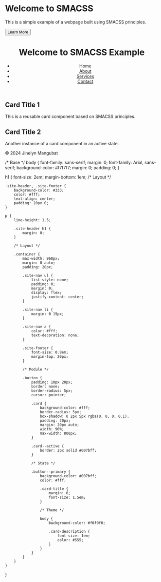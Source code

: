 <!DOCTYPE html>
<html lang="">
<html lang="en">
<head>
  <title>SMACSS Example</title>
  <link rel="stylesheet" href="index.css">
    <meta charset="UTF-8">
    <meta name="viewport" content="width=device-width, initial-scale=1.0">
    <link rel="stylesheet" href="index.css">
    <title>SMACSS Example</title>
</head>
<body>
  <div class="container">
    <h1>Welcome to SMACSS</h1>
    <p>This is a simple example of a webpage built using SMACSS principles.</p>
    <button class="button button--primary">Learn More</button>
  </div>
    <header class="site-header">
        <h1>Welcome to SMACSS Example</h1>
        <nav class="site-nav">
            <ul>
                <li><a href="#">Home</a></li>
                <li><a href="#">About</a></li>
                <li><a href="#">Services</a></li>
                <li><a href="#">Contact</a></li>
            </ul>
        </nav>
    </header>
    <main>
        <section class="card">
            <h2 class="card-title">Card Title 1</h2>
            <p class="card-description">This is a reusable card component based on SMACSS principles.</p>
        </section>
        <section class="card card--active">
            <h2 class="card-title">Card Title 2</h2>
            <p class="card-description">Another instance of a card component in an active state.</p>
        </section>
    </main>
    <footer class="site-footer">
        <p>© 2024 Jinelyn Mangubat</p>
    </footer>
</body>
</html>




/* Base */
body {
  font-family: sans-serif;
  margin: 0;
    font-family: Arial, sans-serif;
    background-color: #f7f7f7;
    margin: 0;
    padding: 0;
}

h1 {
    font-size: 2em;
    margin-bottom: 1em;
    /* Layout */

    .site-header, .site-footer {
        background-color: #333;
        color: #fff;
        text-align: center;
        padding: 20px 0;
    }

    p {
        line-height: 1.5;

        .site-header h1 {
            margin: 0;
        }

        /* Layout */

        .container {
            max-width: 960px;
            margin: 0 auto;
            padding: 20px;

            .site-nav ul {
                list-style: none;
                padding: 0;
                margin: 0;
                display: flex;
                justify-content: center;
            }

            .site-nav li {
                margin: 0 15px;
            }

            .site-nav a {
                color: #fff;
                text-decoration: none;
            }

            .site-footer {
                font-size: 0.9em;
                margin-top: 20px;
            }

            /* Module */

            .button {
                padding: 10px 20px;
                border: none;
                border-radius: 5px;
                cursor: pointer;

                .card {
                    background-color: #fff;
                    border-radius: 5px;
                    box-shadow: 0 2px 5px rgba(0, 0, 0, 0.1);
                    padding: 20px;
                    margin: 20px auto;
                    width: 90%;
                    max-width: 800px;
                }

                .card--active {
                    border: 2px solid #007bff;
                }

                /* State */

                .button--primary {
                    background-color: #007bff;
                    color: #fff;

                    .card-title {
                        margin: 0;
                        font-size: 1.5em;
                    }

                    /* Theme */

                    body {
                        background-color: #f0f0f0;

                        .card-description {
                            font-size: 1em;
                            color: #555;
                        }
                    }
                }
            }
        }
    }
}
